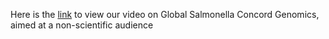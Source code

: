 Here is the [link](https://drive.google.com/file/d/17OqkOK_MiiYs28V31yWEk4Zcycu1Rarw/view?usp=drivesdk) to view our video on Global Salmonella Concord Genomics, aimed at a non-scientific audience 
